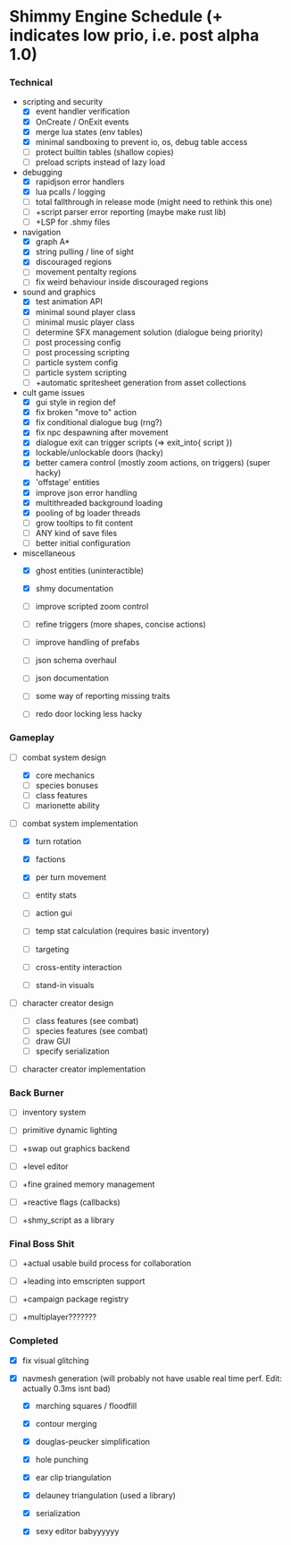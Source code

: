 # Shimmy Engine Schedule (+ indicates low prio, i.e. post alpha 1.0)

### Technical

- scripting and security
    - [x] event handler verification
    - [x] OnCreate / OnExit events
    - [x] merge lua states (env tables)
    - [x] minimal sandboxing to prevent io, os, debug table access
    - [ ] protect builtin tables (shallow copies)
    - [ ] preload scripts instead of lazy load

- debugging
    - [x] rapidjson error handlers
    - [x] lua pcalls / logging
    - [ ] total fallthrough in release mode (might need to rethink this one)
    - [ ] +script parser error reporting (maybe make rust lib)
    - [ ] +LSP for .shmy files

- navigation
    - [x] graph A*
    - [x] string pulling / line of sight
    - [x] discouraged regions
    - [ ] movement pentalty regions
    - [ ] fix weird behaviour inside discouraged regions

- sound and graphics
    - [x] test animation API
    - [x] minimal sound player class
    - [ ] minimal music player class
    - [ ] determine SFX management solution (dialogue being priority)
    - [ ] post processing config
    - [ ] post processing scripting
    - [ ] particle system config
    - [ ] particle system scripting
    - [ ] +automatic spritesheet generation from asset collections

- cult game issues
    - [x] gui style in region def
    - [x] fix broken "move to" action
    - [x] fix conditional dialogue bug (rng?)
    - [x] fix npc despawning after movement
    - [x] dialogue exit can trigger scripts (=> exit_into{ script })
    - [x] lockable/unlockable doors (hacky)
    - [x] better camera control (mostly zoom actions, on triggers) (super hacky)
    - [x] 'offstage' entities
    - [x] improve json error handling
    - [x] multithreaded background loading
    - [x] pooling of bg loader threads
    - [ ] grow tooltips to fit content
    - [ ] ANY kind of save files
    - [ ] better initial configuration

- miscellaneous
    - [x] ghost entities (uninteractible)
    - [x] shmy documentation
    - [ ] improve scripted zoom control
    - [ ] refine triggers (more shapes, concise actions)
    - [ ] improve handling of prefabs
    - [ ] json schema overhaul
    - [ ] json documentation
    - [ ] some way of reporting missing traits
    - [ ] redo door locking less hacky


### Gameplay

- [ ] combat system design
    - [x] core mechanics
    - [ ] species bonuses
    - [ ] class features
    - [ ] marionette ability

- [ ] combat system implementation
    - [x] turn rotation
    - [x] factions
    - [x] per turn movement
    - [ ] entity stats
    - [ ] action gui
    - [ ] temp stat calculation (requires basic inventory)
    - [ ] targeting
    - [ ] cross-entity interaction
    - [ ] stand-in visuals


- [ ] character creator design
    - [ ] class features (see combat)
    - [ ] species features (see combat)
    - [ ] draw GUI
    - [ ] specify serialization

- [ ] character creator implementation


### Back Burner

- [ ] inventory system
- [ ] primitive dynamic lighting
- [ ] +swap out graphics backend
- [ ] +level editor
- [ ] +fine grained memory management
- [ ] +reactive flags (callbacks)
- [ ] +shmy_script as a library


### Final Boss Shit

- [ ] +actual usable build process for collaboration
- [ ] +leading into emscripten support
- [ ] +campaign package registry
- [ ] +multiplayer???????


### Completed

- [x] fix visual glitching

- [x] navmesh generation (will probably not have usable real time perf. Edit: actually 0.3ms isnt bad)
    - [x] marching squares / floodfill
    - [x] contour merging
    - [x] douglas-peucker simplification
    - [x] hole punching
    - [x] ear clip triangulation
    - [x] delauney triangulation (used a library)
    - [x] serialization
    - [x] sexy editor babyyyyyy

